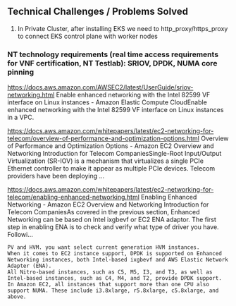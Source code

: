 ## Technical Challenges / Problems Solved

1. In Private Cluster, after installing EKS we need to http_proxy/https_proxy to connect EKS control plane with worker nodes



### NT technology requirements (real time access requirements for VNF certification, NT Testlab): SRIOV, DPDK, NUMA core pinning

https://docs.aws.amazon.com/AWSEC2/latest/UserGuide/sriov-networking.html
Enable enhanced networking with the Intel 82599 VF interface on Linux instances - Amazon Elastic Compute CloudEnable enhanced networking with the Intel 82599 VF interface on Linux instances in a VPC.

https://docs.aws.amazon.com/whitepapers/latest/ec2-networking-for-telecom/overview-of-performance-and-optimization-options.html
Overview of Performance and Optimization Options - Amazon EC2 Overview and Networking Introduction for Telecom CompaniesSingle-Root Input/Output Virtualization (SR-IOV) is a mechanism that virtualizes a single PCIe Ethernet controller to make it appear as multiple PCIe devices. Telecom providers have been deploying ...

https://docs.aws.amazon.com/whitepapers/latest/ec2-networking-for-telecom/enabling-enhanced-networking.html
Enabling Enhanced Networking - Amazon EC2 Overview and Networking Introduction for Telecom CompaniesAs covered in the previous section, Enhanced Networking can be based on Intel ixgbevf or EC2 ENA adaptor. The first step in enabling ENA is to check and verify what type of driver you have. Followi...
```
PV and HVM. you want select current generation HVM instances.
When it comes to EC2 instance support, DPDK is supported on Enhanced Networking instances, both Intel-based ixgbevf and AWS Elastic Network Adapter (ENA). 
All Nitro-based instances, such as C5, M5, I3, and T3, as well as Intel-based instances, such as C4, M4, and T2, provide DPDK support.
In Amazon EC2, all instances that support more than one CPU also support NUMA. These include i3.8xlarge, r5.8xlarge, c5.8xlarge, and above.
```
